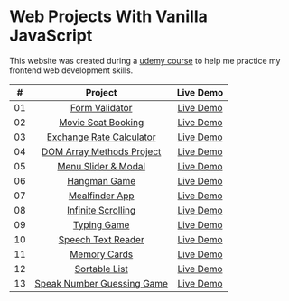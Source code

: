 # Web Projects With Vanilla JavaScript

This website was created during a [udemy course](https://www.udemy.com/course/web-projects-with-vanilla-javascript/) to help me practice my frontend web development skills.

|  #  |                                                Project                                                 |                                   Live Demo                                   |
| :-: | :----------------------------------------------------------------------------------------------------: | :---------------------------------------------------------------------------: |
| 01  |         [Form Validator](https://github.com/mmt20/vanillawebprojects/tree/main/form-validator)         |    [Live Demo](https://mmt20.github.io/vanillawebprojects/form-validator/)    |
| 02  |     [Movie Seat Booking](https://github.com/mmt20/vanillawebprojects/tree/main/movie-seat-booking)     |  [Live Demo](https://mmt20.github.io/vanillawebprojects/movie-seat-booking/)  |
| 03  |    [Exchange Rate Calculator](https://github.com/mmt20/vanillawebprojects/tree/main/exchange-rate)     |    [Live Demo](https://mmt20.github.io/vanillawebprojects/exchange-rate/)     |
| 04  |  [DOM Array Methods Project](https://github.com/mmt20/vanillawebprojects/tree/main/dom-array-methods)  |  [Live Demo](https://mmt20.github.io/vanillawebprojects/dom-array-methods/)   |
| 05  |     [Menu Slider & Modal](https://github.com/mmt20/vanillawebprojects/tree/main/modal-menu-slider)     |  [Live Demo](https://mmt20.github.io/vanillawebprojects/modal-menu-slider/)   |
| 06  |             [Hangman Game](https://github.com/mmt20/vanillawebprojects/tree/main/hangman)              |       [Live Demo](https://mmt20.github.io/vanillawebprojects/hangman/)        |
| 07  |          [Mealfinder App](https://github.com/mmt20/vanillawebprojects/tree/main/meal-finder)           |     [Live Demo](https://mmt20.github.io/vanillawebprojects/meal-finder/)      |
| 08  |    [Infinite Scrolling](https://github.com/mmt20/vanillawebprojects/tree/main/infinite_scroll_blog)    | [Live Demo](https://mmt20.github.io/vanillawebprojects/infinite_scroll_blog/) |
| 09  |            [Typing Game](https://github.com/mmt20/vanillawebprojects/tree/main/typing-game)            |     [Live Demo](https://mmt20.github.io/vanillawebprojects/typing-game/)      |
| 10  |     [Speech Text Reader](https://github.com/mmt20/vanillawebprojects/tree/main/speech-text-reader)     |  [Live Demo](https://mmt20.github.io/vanillawebprojects/speech-text-reader/)  |
| 11  |           [Memory Cards](https://github.com/mmt20/vanillawebprojects/tree/main/memory-cards)           |     [Live Demo](https://mmt20.github.io/vanillawebprojects/memory-cards/)     |
| 12  |          [Sortable List](https://github.com/mmt20/vanillawebprojects/tree/main/sortable-list)          |    [Live Demo](https://mmt20.github.io/vanillawebprojects/sortable-list/)     |
| 13  | [Speak Number Guessing Game](https://github.com/mmt20/vanillawebprojects/tree/main/speak-number-guess) |  [Live Demo](https://mmt20.github.io/vanillawebprojects/speak-number-guess/)  |
